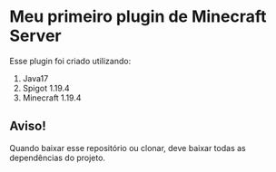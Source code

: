 # Meu primeiro plugin de Minecraft Server
 Esse plugin foi criado utilizando:
 1. Java17
 2. Spigot 1.19.4
 3. Minecraft 1.19.4
 
 
## Aviso!
 Quando baixar esse repositório ou clonar, deve baixar todas as dependências do projeto.
